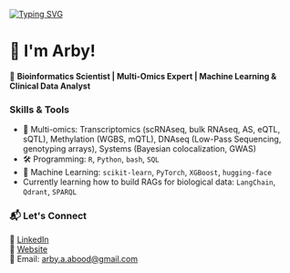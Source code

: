 [![Typing SVG](https://readme-typing-svg.demolab.com/?lines=Hi,+Welcome+to+my+github;I+talk+Bioinformatics)](https://git.io/typing-svg)

# 👋 I'm Arby!  

🔬 **Bioinformatics Scientist | Multi-Omics Expert | Machine Learning & Clinical Data Analyst**  

### **Skills & Tools**
- 🧬 Multi-omics: Transcriptomics (scRNAseq, bulk RNAseq, AS, eQTL, sQTL), Methylation (WGBS, mQTL), DNAseq (Low-Pass Sequencing, genotyping arrays), Systems (Bayesian colocalization, GWAS) 
- 🛠️ Programming: `R`, `Python`, `bash`, `SQL`
- 🧠 Machine Learning: `scikit-learn`, `PyTorch`, `XGBoost`, `hugging-face`
- Currently learning how to build RAGs for biological data: `LangChain`, `Qdrant`, `SPARQL`

### 📬 **Let's Connect**
💼 [LinkedIn](https://www.linkedin.com/in/arby-abood-7964238b/)  
🚀 [Website](https://www.arby-abood.com/)  
📧 Email: arby.a.abood@gmail.com

